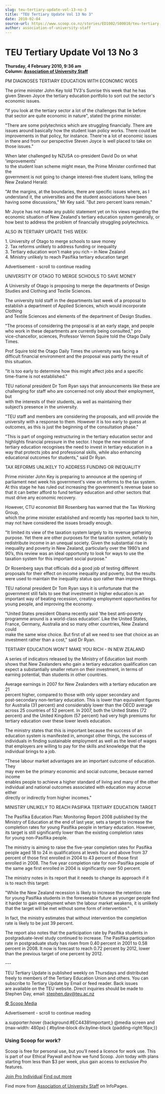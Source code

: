 ```yaml
---
slug: teu-tertiary-update-vol-13-no-3
title: "TEU Tertiary Update Vol 13 No 3"
date: 2010-02-04
source-url: https://www.scoop.co.nz/stories/ED1002/S00010/teu-tertiary-update-vol-13-no-3.htm
author: association-of-university-staff
---
```

TEU Tertiary Update Vol 13 No 3
===============================

**Thursday, 4 February 2010, 9:36 am**  
**Column: [Association of University Staff](https://info.scoop.co.nz/Association_of_University_Staff)**

PM DIAGNOSES TERTIARY EDUCATION WITH ECONOMIC WOES

The prime minister John Key told TV3's Sunrise this week that he has  
given Steven Joyce the tertiary education portfolio to sort out the sector's  
economic issues.

"If you look at the tertiary sector a lot of the challenges that lie before  
that sector are quite economic in nature", stated the prime minister.

"There are some polytechnics which are struggling financially. There are  
issues around basically how the student loan policy works. There could be  
improvements in that policy, for instance. There're a lot of economic issues  
in there and from our perspective Steven Joyce is well placed to take on  
those issues."

When later challenged by NZUSA co-president David Do on what 'improvements'  
to the student loan scheme might mean, the Prime Minister confirmed that the  
government is not going to change interest-free student loans, telling the  
New Zealand Herald:

"At the margins, at the boundaries, there are specific issues where, as I  
understand it, the universities and the student associations have been  
having some discussions," Mr Key said. "But zero percent loans remain."

Mr Joyce has not made any public statement yet on his views regarding the  
economic situation of New Zealand's tertiary education system generally, or  
how best to address the problem of financially struggling polytechnics.

ALSO IN TERTIARY UPDATE THIS WEEK:

1\. University of Otago to merge schools to save money  
2\. Tax reforms unlikely to address funding or inequality  
3\. Tertiary education won't make you rich – in New Zealand  
4\. Ministry unlikely to reach Pasifika tertiary education target

Advertisement - scroll to continue reading





UNIVERSITY OF OTAGO TO MERGE SCHOOLS TO SAVE MONEY

A University of Otago is proposing to merge the departments of Design  
Studies and Clothing and Textile Sciences.

The university told staff in the departments last week of a proposal to  
establish a department of Applied Sciences, which would incorporate Clothing  
and Textile Sciences and elements of the department of Design Studies.

"The process of considering the proposal is at an early stage, and people  
who work in these departments are currently being consulted," pro  
vice-chancellor, sciences, Professor Vernon Squire told the Otago Daily  
Times.

Prof Squire told the Otago Daily Times the university was facing a  
difficult financial environment and the proposal was partly the result of  
this situation.

"It is too early to determine how this might affect jobs and a specific  
time-frame is not established."

TEU national president Dr Tom Ryan says that announcements like these are  
challenging for staff who are concerned not only about their employment, but  
with the interests of their students, as well as maintaining their  
subject’s presence in the university.

"TEU staff and members are considering the proposals, and will provide the  
university with a response to them. However it is too early to guess at  
outcomes, as this is just the beginning of the consultation phase."

"This is part of ongoing restructuring in the tertiary education sector and  
highlights financial pressure in the sector. I hope the new minister of  
tertiary education recognises the need to invest in tertiary education in a  
way that protects jobs and professional skills, while also enhancing  
educational outcomes for students," said Dr Ryan.

TAX REFORMS UNLIKELY TO ADDRESS FUNDING OR INEQUALITY

Prime minister John Key is preparing to announce at the opening of  
parliament next week his government's view on reforms to the tax system.  
At this stage he has ruled out increasing the government's revenue base so  
that it can better afford to fund tertiary education and other sectors that  
must drive any economic recovery.

However, CTU economist Bill Rosenberg has warned that the Tax Working Group,  
which the prime minister established and recently has reported back to him,  
may not have considered the issues broadly enough.

"It limited its view of the taxation system largely to its revenue gathering  
purpose. Yet there are other purposes for the taxation system, notably to  
redistribute income in an unequal society. Given the substantial rise in  
inequality and poverty in New Zealand, particularly over the 1980’s and  
90’s, this review was an ideal opportunity to look for ways to use the  
taxation system for this important social purpose."

Dr Rosenberg says that officials did a good job of testing different  
proposals for their effect on income inequality and poverty, but the results  
were used to maintain the inequality status quo rather than improve things.

TEU national president Dr Tom Ryan says it is unfortunate that the  
government still fails to see that investment in higher education is an  
important way of beating recession, creating employment opportunities for  
young people, and improving the economy.

"United States president Obama recently said 'the best anti-poverty  
programme around is a world-class education’. Like the United States,  
France, Germany, Australia and so many other countries, New Zealand could  
make the same wise choice. But first of all we need to see that choice as an  
investment rather than a cost," said Dr Ryan.

TERTIARY EDUCATION WON'T MAKE YOU RICH - IN NEW ZEALAND

A series of indicators released by the Ministry of Education last month  
shows that New Zealanders who gain a tertiary education qualification can  
expect a substantially smaller return on their investment, in terms of  
earning potential, than students in other countries.

Average earnings in 2007 for New Zealanders with a tertiary education are 21  
percent higher, compared to those with only upper secondary and  
post-secondary non-tertiary education. This is lower than equivalent figures  
for Australia (31 percent) and considerably lower than the OECD average  
across 25 countries of 52 percent. In 2007, both the United States (72  
percent) and the United Kingdom (57 percent) had very high premiums for  
tertiary education over these lower levels education.

The ministry states that this is important because the success of an  
education system is manifested in, amongst other things, the success of  
individuals in finding sustainable employment as well as the level of wages  
that employers are willing to pay for the skills and knowledge that the  
individual brings to a job.

"These labour market advantages are an important outcome of education. They  
may even be the primary economic and social outcome, because earned income  
enables people to achieve a higher standard of living and many of the other  
individual and national outcomes associated with education may accrue either  
directly or indirectly from higher incomes."

MINISTRY UNLIKELY TO REACH PASIFIKA TERTIARY EDUCATION TARGET

The Pasifika Education Plan: Monitoring Report 2008 published by the  
Ministry of Education at the end of last year, sets a target to increase the  
completion rates for young Pasifika people in tertiary education. However,  
its target is still significantly lower than the existing completion rates  
for young non-Pasifika people.

The ministry is aiming to raise the five-year completion rates for Pasifika  
people aged 18 to 24 in qualifications at levels four and above from 37  
percent of those first enrolled in 2004 to 43 percent of those first  
enrolled in 2008. The five year completion rate for non-Pasifika people of  
the same age first enrolled in 2004 is significantly over 50 percent.

The ministry notes in its report that it needs to change its approach if it  
is to reach this target:

"While the New Zealand recession is likely to increase the retention rate  
for young Pasifika students in the foreseeable future as younger people find  
it harder to gain employment when the labour market weakens, it is unlikely  
that the target will be met without some form of intervention."

In fact, the ministry estimates that without intervention the completion  
rate is likely to be just 39 percent.

The report also notes that the participation rate by Pasifika students in  
postgraduate-level study continued to increase. The Pasifika participation  
rate in postgraduate study has risen from 0.40 percent in 2001 to 0.58  
percent in 2008. It now is forecast to reach 0.72 percent by 2012, lower  
than the previous target of one percent by 2012.

\---

TEU Tertiary Update is published weekly on Thursdays and distributed  
freely to members of the Tertiary Education Union and others. You can  
subscribe to Tertiary Update by Email or feed reader. Back issues  
are available on the TEU website. Direct inquiries should be made to  
Stephen Day, email: stephen.day@teu.ac.nz

[© Scoop Media](http://www.scoop.co.nz/about/terms.html)  

Advertisement - scroll to continue reading



a.supporter:hover {background:#EC4438!important;} @media screen and (max-width: 480px) { #byline-block div.byline-block {padding-right:16px;}}

### Using Scoop for work?

Scoop is free for personal use, but you’ll need a licence for work use. This is part of our Ethical Paywall and how we fund Scoop. Join today with plans starting from less than $3 per week, plus gain access to exclusive _Pro_ features.  
  
[Join Pro Individual](https://pro.scoop.co.nz/Individual/?from=ProIn24) [Find out more](https://pro.scoop.co.nz/using-scoop-for-work/?from=ProIn24)

Find more from [Association of University Staff](https://info.scoop.co.nz/Association_of_University_Staff) on InfoPages.